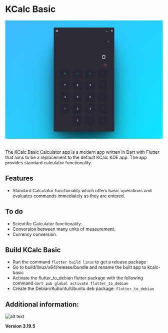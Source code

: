 # KCalc Basic
<div style="text-align:center">
<img src="assets/kcalc_preview.png" width="800">
</div>
</br>

The KCalc Basic Calculator app is a modern app written in Dart with Flutter that aims to be a replacement to the default KCalc KDE app. The app provides standard  calculator functionality.

## Features
- Standard Calculator functionality which offers basic operations and evaluates commands immediately as they are entered.

## To do
- Scientific Calculator functionality.
- Conversion between many units of measurement.
- Currency conversion.

## Build KCalc Basic

- Run the command ``` flutter build linux ``` to get a release package
- Go to build/linux/x64/release/bundle and rename the built app to kcalc-basic 
- Activate the flutter_to_debian flutter package with the following command ``` dart pub global activate flutter_to_debian ```
- Create the Debian/Kubuntu/Ubuntu deb package: ``` flutter_to_debian ```

 ## Additional information:

![alt text](https://raw.githubusercontent.com/flutter/website/archived-master/src/_assets/image/flutter-lockup-bg.jpg "Flutter")

<b>Version 3.19.5</b> 